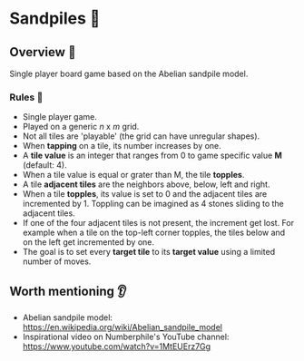 # Sandpiles :helicopter:

## Overview :eyes:

Single player board game based on the Abelian sandpile model.

### Rules :scroll:

- Single player game.
- Played on a generic *n* x *m* grid.
- Not all tiles are 'playable' (the grid can have unregular shapes).
- When __tapping__ on a tile, its number increases by one.
- A __tile value__ is an integer that ranges from 0 to game specific value __M__ (default: 4).
- When a tile value is equal or grater than M, the tile __topples__.
- A tile __adjacent tiles__ are the neighbors above, below, left and right.
- When a tile __topples__, its value is set to 0 and the adjacent tiles are incremented by 1. Toppling can be imagined
 as 4 stones sliding to the adjacent tiles.
- If one of the four adjacent tiles is not present, the increment get lost. For example when a tile on the top-left
 corner topples, the tiles below and on the left get incremented by one.
- The goal is to set every __target tile__ to its __target value__ using a limited number of moves.

## Worth mentioning :ear:

- Abelian sandpile model: https://en.wikipedia.org/wiki/Abelian_sandpile_model
- Inspirational video on Numberphile's YouTube channel:
https://www.youtube.com/watch?v=1MtEUErz7Gg
